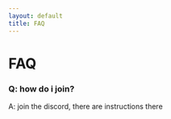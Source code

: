 ```yaml
---
layout: default
title: FAQ
---
```


# FAQ

### Q: how do i join?
A: join the discord, there are instructions there


